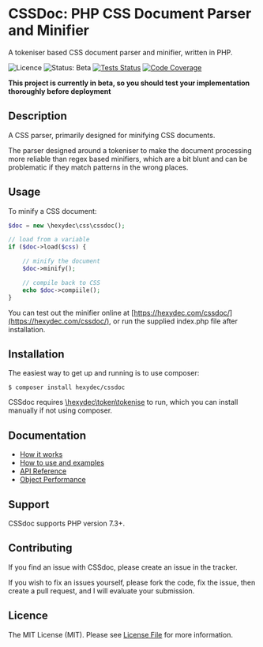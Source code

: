 # CSSDoc: PHP CSS Document Parser and Minifier

A tokeniser based CSS document parser and minifier, written in PHP.

![Licence](https://img.shields.io/badge/Licence-MIT-lightgrey.svg)
![Status: Beta](https://img.shields.io/badge/Status-Beta-Yellow.svg)
[![Tests Status](https://github.com/hexydec/cssdoc/actions/workflows/tests.yml/badge.svg)](https://github.com/hexydec/cssdoc/actions/workflows/tests.yml)
[![Code Coverage](https://codecov.io/gh/hexydec/cssdoc/branch/master/graph/badge.svg)](https://app.codecov.io/gh/hexydec/cssdoc)

**This project is currently in beta, so you should test your implementation thoroughly before deployment**

## Description

A CSS parser, primarily designed for minifying CSS documents.

The parser designed around a tokeniser to make the document processing more reliable than regex based minifiers, which are a bit blunt and can be problematic if they match patterns in the wrong places.

## Usage

To minify a CSS document:

```php
$doc = new \hexydec\css\cssdoc();

// load from a variable
if ($doc->load($css) {

	// minify the document
	$doc->minify();

	// compile back to CSS
	echo $doc->compiile();
}
```

You can test out the minifier online at [https://hexydec.com/cssdoc/](https://hexydec.com/cssdoc/), or run the supplied index.php file after installation.

## Installation

The easiest way to get up and running is to use composer:

```
$ composer install hexydec/cssdoc
```

CSSdoc requires [\hexydec\token\tokenise](https://github.com/hexydec/tokenise) to run, which you can install manually if not using composer.

## Documentation

- [How it works](docs/how-it-works.md)
- [How to use and examples](docs/how-to-use.md)
- [API Reference](docs/api/readme.md)
- [Object Performance](docs/performance.md)

## Support

CSSdoc supports PHP version 7.3+.

## Contributing

If you find an issue with CSSdoc, please create an issue in the tracker.

If you wish to fix an issues yourself, please fork the code, fix the issue, then create a pull request, and I will evaluate your submission.

## Licence

The MIT License (MIT). Please see [License File](LICENCE) for more information.
